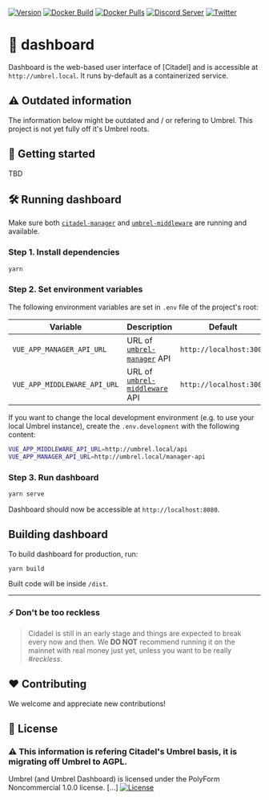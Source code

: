 [![Version](https://img.shields.io/github/v/release/rubcitadel/dashboard?color=%235351FB&label=version)](https://github.com/runcitadel/dashboard/releases)
[![Docker Build](https://img.shields.io/github/workflow/status/runcitadel/umbrel-dashboard/Docker%20build%20on%20push?color=%235351FB)](https://github.com/runcitadel/dashboard/actions?query=workflow%3A"Docker+build+on+push")
[![Docker Pulls](https://img.shields.io/docker/pulls/runcitadel/dashboard?color=%235351FB)](https://hub.docker.com/repository/registry-1.docker.io/runcitadel/dashboard/tags?page=1)
[![Discord Server](https://img.shields.io/badge/Community%20Chat-Discord-%235351FB)](https://discord.gg/6U3kM2cjdB)
[![Twitter](https://img.shields.io/twitter/follow/runcitadel?style=social)](https://twitter.com/runcitadel)


# 🏰 dashboard

Dashboard is the web-based user interface of [Citadel] and is accessible at `http://umbrel.local`. It runs by-default as a containerized service.

## ⚠️ Outdated information

The information below might be outdated and / or refering to Umbrel. This project is not yet fully off it's Umbrel roots.

## 🚀 Getting started

TBD

## 🛠 Running dashboard

Make sure both [`citadel-manager`](https://github.com/runcitadel/manager) and [`umbrel-middleware`](https://github.com/runcitadel/middleware) are running and available.

### Step 1. Install dependencies
```sh
yarn
```

### Step 2. Set environment variables
The following environment variables are set in `.env` file of the project's root:

| Variable | Description | Default |
| ------------- | ------------- | ------------- |
| `VUE_APP_MANAGER_API_URL` | URL of [`umbrel-manager`](https://github.com/getumbrel/umbrel-manager) API | `http://localhost:3006` |
| `VUE_APP_MIDDLEWARE_API_URL` | URL of [`umbrel-middleware`](https://github.com/getumbrel/umbrel-middleware) API | `http://localhost:3005` |

If you want to change the local development environment (e.g. to use your local Umbrel instance), create the `.env.development` with the following content:

```sh
VUE_APP_MIDDLEWARE_API_URL=http://umbrel.local/api
VUE_APP_MANAGER_API_URL=http://umbrel.local/manager-api
```

### Step 3. Run dashboard
```sh
yarn serve
```

Dashboard should now be accessible at `http://localhost:8080`.

## Building dashboard
To build dashboard for production, run:
```sh
yarn build
```
Built code will be inside `/dist`.

---

### ⚡️ Don't be too reckless

> Cidadel is still in an early stage and things are expected to break every now and then. We **DO NOT** recommend running it on the mainnet with real money just yet, unless you want to be really *#reckless*.

## ❤️ Contributing

We welcome and appreciate new contributions!


## 📜 License

### ⚠️ This information is refering Citadel's Umbrel basis, it is migrating off Umbrel to AGPL.

Umbrel (and Umbrel Dashboard) is licensed under the PolyForm Noncommercial 1.0.0 license. [...]
[![License](https://img.shields.io/badge/license-PolyForm%20Noncommercial%201.0.0-%235351FB)](https://github.com/getumbrel/umbrel/blob/master/LICENSE.md)


